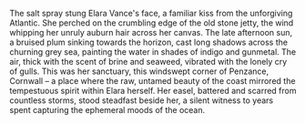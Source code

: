 The salt spray stung Elara Vance's face, a familiar kiss from the unforgiving Atlantic.  She perched on the crumbling edge of the old stone jetty, the wind whipping her unruly auburn hair across her canvas.  The late afternoon sun, a bruised plum sinking towards the horizon, cast long shadows across the churning grey sea, painting the water in shades of indigo and gunmetal.  The air, thick with the scent of brine and seaweed, vibrated with the lonely cry of gulls.  This was her sanctuary, this windswept corner of Penzance, Cornwall – a place where the raw, untamed beauty of the coast mirrored the tempestuous spirit within Elara herself.  Her easel, battered and scarred from countless storms, stood steadfast beside her, a silent witness to years spent capturing the ephemeral moods of the ocean.
